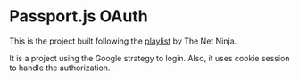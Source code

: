 # Passport.js OAuth

This is the project built following the [playlist](https://www.youtube.com/playlist?list=PL4cUxeGkcC9jdm7QX143aMLAqyM-jTZ2x) by The Net Ninja.

It is a project using the Google strategy to login. Also, it uses cookie session to handle the authorization.
